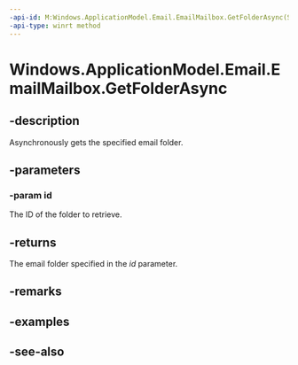 ```yaml
---
-api-id: M:Windows.ApplicationModel.Email.EmailMailbox.GetFolderAsync(System.String)
-api-type: winrt method
---
```


<!-- Method syntax
public Windows.Foundation.IAsyncOperation<Windows.ApplicationModel.Email.EmailFolder> GetFolderAsync(System.String id)
-->

# Windows.ApplicationModel.Email.EmailMailbox.GetFolderAsync

## -description
Asynchronously gets the specified email folder.

## -parameters
### -param id
The ID of the folder to retrieve.

## -returns
The email folder specified in the *id* parameter.

## -remarks

## -examples

## -see-also
